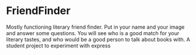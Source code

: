 # FriendFinder
Mostly functioning literary friend finder.  Put in your name and your image and answer some questions.  You will see who is a good match for your literary tastes, and who would be a good person to talk about books with.  A student project to experiment with express


